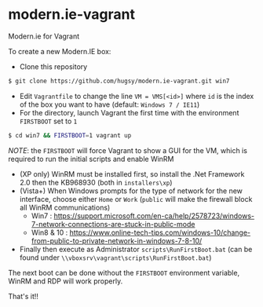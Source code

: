 # modern.ie-vagrant

Modern.ie for Vagrant 

To create a new Modern.IE box:
   * Clone this repository
   ```bash
   $ git clone https://github.com/hugsy/modern.ie-vagrant.git win7
   ```  
   * Edit `Vagrantfile` to change the line `VM = VMS[<id>]` where `id` is the index of the box you want to have (default: `Windows 7 / IE11`)
   * For the directory, launch Vagrant the first time with the environment `FIRSTBOOT` set to `1`
   ```bash
   $ cd win7 && FIRSTBOOT=1 vagrant up 
   ```
   _NOTE_: the `FIRSTBOOT` will force Vagrant to show a GUI for the VM, which is required to run the initial scripts and enable WinRM
   * (XP only) WinRM must be installed first, so install the .Net Framework 2.0 then the KB968930 (both in `installers\xp`) 
   * (Vista+) When Windows prompts for the type of network for the new interface, choose either `Home` or `Work` (`public` will make the firewall block 
   all WinRM communications)
      * Win7 : https://support.microsoft.com/en-ca/help/2578723/windows-7-network-connections-are-stuck-in-public-mode
      * Win8 & 10 : https://www.online-tech-tips.com/windows-10/change-from-public-to-private-network-in-windows-7-8-10/
   * Finally then execute as Administrator `scripts\RunFirstBoot.bat` (can be found under 
   `\\vboxsrv\vagrant\scripts\RunFirstBoot.bat`)
   
The next boot can be done without the `FIRSTBOOT` environment variable, WinRM and RDP will work properly. 
   
That's it!!
